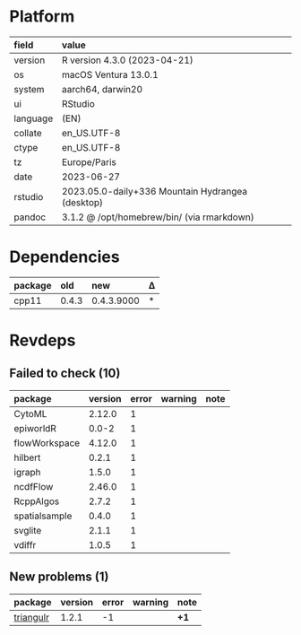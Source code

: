 # Platform

|field    |value                                            |
|:--------|:------------------------------------------------|
|version  |R version 4.3.0 (2023-04-21)                     |
|os       |macOS Ventura 13.0.1                             |
|system   |aarch64, darwin20                                |
|ui       |RStudio                                          |
|language |(EN)                                             |
|collate  |en_US.UTF-8                                      |
|ctype    |en_US.UTF-8                                      |
|tz       |Europe/Paris                                     |
|date     |2023-06-27                                       |
|rstudio  |2023.05.0-daily+336 Mountain Hydrangea (desktop) |
|pandoc   |3.1.2 @ /opt/homebrew/bin/ (via rmarkdown)       |

# Dependencies

|package |old   |new        |Δ  |
|:-------|:-----|:----------|:--|
|cpp11   |0.4.3 |0.4.3.9000 |*  |

# Revdeps

## Failed to check (10)

|package       |version |error |warning |note |
|:-------------|:-------|:-----|:-------|:----|
|CytoML        |2.12.0  |1     |        |     |
|epiworldR     |0.0-2   |1     |        |     |
|flowWorkspace |4.12.0  |1     |        |     |
|hilbert       |0.2.1   |1     |        |     |
|igraph        |1.5.0   |1     |        |     |
|ncdfFlow      |2.46.0  |1     |        |     |
|RcppAlgos     |2.7.2   |1     |        |     |
|spatialsample |0.4.0   |1     |        |     |
|svglite       |2.1.1   |1     |        |     |
|vdiffr        |1.0.5   |1     |        |     |

## New problems (1)

|package   |version |error |warning |note   |
|:---------|:-------|:-----|:-------|:------|
|[triangulr](problems.md#triangulr)|1.2.1   |-1    |        |__+1__ |

